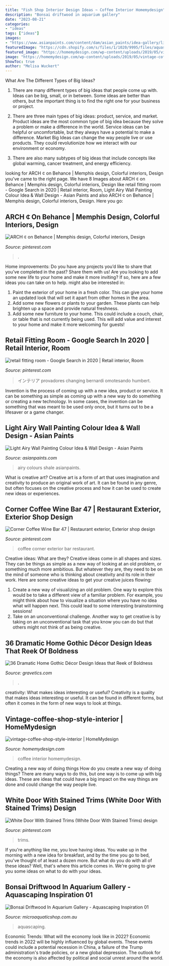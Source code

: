 ```yaml
---
title: "Fish Shop Interior Design Ideas ~ Coffee Interior Homemydesign"
description: "Bonsai driftwood in aquarium gallery"
date: "2023-08-21"
categories:
- "ideas"
tags: ["ideas"]
images:
- "https://www.asianpaints.com/content/dam/asian_paints/idea-gallery/light-airy-palette12-asian-paints.png"
featuredImage: "https://cdn.shopify.com/s/files/1/1020/9995/files/aquascape2_1024x1024.jpg?v=1469695286"
featured_image: "https://homemydesign.com/wp-content/uploads/2019/05/vintage-coffee-shop-style-interior.jpg"
image: "https://homemydesign.com/wp-content/uploads/2019/05/vintage-coffee-shop-style-interior.jpg"
ShowToc: true
author: "Melisa Wuckert"
---
```



What Are The Different Types of Big Ideas?
1. There are many different types of big ideas that people come up with. Ideas can be big, small, or in between. Some ideas are better than others, but the important thing is to find the right one for your business or project.
2. There are three main types of big ideas: product, service, and market. Product ideas are the most common type of big idea because they solve a problem or make a difference in the world. Service ideas can be helpful or uncomfortable, but they always have a potential to make a difference. Market Big Ideas can change the way people live or use products. They could revolutionize how we interact with our environment or economy.

3. There are also many subtypes of big ideas that include concepts like global warming, cancer treatment, and energy efficiency.

	

		
looking for ARCH ⍧ on Behance | Memphis design, Colorful interiors, Design you've came to the right page. We have 8 Images about ARCH ⍧ on Behance | Memphis design, Colorful interiors, Design like retail fitting room - Google Search in 2020 | Retail interior, Room, Light Airy Wall Painting Colour Idea &amp; Wall Design - Asian Paints and also ARCH ⍧ on Behance | Memphis design, Colorful interiors, Design. Here you go:
		
    
## ARCH ⍧ On Behance | Memphis Design, Colorful Interiors, Design

<img loading=lazy src="https://i.pinimg.com/736x/f5/93/c6/f593c6082ae705ea00eed38fab8072d8.jpg" onerror="this.onerror=null;this.src='https://tse1.mm.bing.net/th?id=OIP.40wyYRhsaxIjyQlRAp6lJAHaLW&amp;pid=15.1';" alt="ARCH ⍧ on Behance | Memphis design, Colorful interiors, Design">

_Source: pinterest.com_

>. 

	

Home improvements: Do you have any projects you’d like to share that you’ve completed in the past? Share them with us!
Are you looking to add some new life to your home and make it more inviting? If so, here are a few ideas you can take on to help. might also be interested in: 
1. Paint the exterior of your home in a fresh color. This can give your home an updated look that will set it apart from other homes in the area. 
2. Add some new flowers or plants to your garden. These plants can help brighten up a space and provide natural freshness. 
3. Add some new furniture to your home. This could include a couch, chair, or table that is not currently being used. This will add value and interest to your home and make it more welcoming for guests!

    
## Retail Fitting Room - Google Search In 2020 | Retail Interior, Room

<img loading=lazy src="https://i.pinimg.com/736x/ea/a5/9d/eaa59d6c6da57b0b467c3aef06366235.jpg" onerror="this.onerror=null;this.src='https://tse1.mm.bing.net/th?id=OIP.he6rcS6T9JWnPIa8v83CfAHaLH&amp;pid=15.1';" alt="retail fitting room - Google Search in 2020 | Retail interior, Room">

_Source: pinterest.com_

>インテリア provadores changing bernardi omotesando humbert. 

	

Invention is the process of coming up with a new idea, product or service. It can be something as simple as coming up with a new way to do something or creating a new technology. In some cases, the invention can be something that was meant to be used only once, but it turns out to be a lifesaver or a game changer.

    
## Light Airy Wall Painting Colour Idea &amp; Wall Design - Asian Paints

<img loading=lazy src="https://www.asianpaints.com/content/dam/asian_paints/idea-gallery/light-airy-palette12-asian-paints.png" onerror="this.onerror=null;this.src='https://tse3.mm.bing.net/th?id=OIP.M892o9JTJnioL81_CTPrLgHaFA&amp;pid=15.1';" alt="Light Airy Wall Painting Colour Idea &amp; Wall Design - Asian Paints">

_Source: asianpaints.com_

>airy colours shale asianpaints. 

	

What is creative art?
Creative art is a form of art that uses imagination and creativity to produce an original work of art. It can be found in any genre, but often focuses on the creative process and how it can be used to create new ideas or experiences.

    
## Corner Coffee Wine Bar 47 | Restaurant Exterior, Exterior Shop Design

<img loading=lazy src="https://i.pinimg.com/736x/34/32/d8/3432d88eb8097cbaa76f55828b04930b.jpg" onerror="this.onerror=null;this.src='https://tse3.mm.bing.net/th?id=OIP.t7VjjPxX798fBVRJpwJINQAAAA&amp;pid=15.1';" alt="Corner Coffee Wine Bar 47 | Restaurant exterior, Exterior shop design">

_Source: pinterest.com_

>coffee corner exterior bar restaurant. 

	

Creative ideas: What are they?
Creative ideas come in all shapes and sizes. They can be things as simple as a new way of looking at an old problem, or something much more ambitious. But whatever they are, they need to be on the mind of someone who is thinking about creativity and its role in their work. Here are some creative ideas to get your creative juices flowing: 
1) Create a new way of visualizing an old problem. One way to explore this would be to take a different view of a familiar problem. For example, you might think about how to visualize a situation where you have no idea what will happen next. This could lead to some interesting brainstorming sessions! 
2) Take on an unconventional challenge. Another way to get creative is by taking on an unconventional task that you know you can do but that others might not think of as being creative.

    
## 36 Dramatic Home Gothic Décor Design Ideas That Reek Of Boldness

<img loading=lazy src="https://www.gravetics.com/wp-content/uploads/2017/08/Gothic-Bathrooms-and-Design-Ideas.jpg" onerror="this.onerror=null;this.src='https://tse1.mm.bing.net/th?id=OIP.9RQe37L4CVSvbQXhBju-IgHaLH&amp;pid=15.1';" alt="36 Dramatic Home Gothic Décor Design Ideas that Reek of Boldness">

_Source: gravetics.com_

>. 

	

creativity: What makes ideas interesting or useful?
Creativity is a quality that makes ideas interesting or useful. It can be found in different forms, but often it comes in the form of new ways to look at things.

    
## Vintage-coffee-shop-style-interior | HomeMydesign

<img loading=lazy src="https://homemydesign.com/wp-content/uploads/2019/05/vintage-coffee-shop-style-interior.jpg" onerror="this.onerror=null;this.src='https://tse4.mm.bing.net/th?id=OIP.dKjbklluqlWadQs7s_wtuAHaLH&amp;pid=15.1';" alt="vintage-coffee-shop-style-interior | HomeMydesign">

_Source: homemydesign.com_

>coffee interior homemydesign. 

	

Creating a new way of doing things
How do you create a new way of doing things? There are many ways to do this, but one way is to come up with big ideas. These are ideas that could have a big impact on the way things are done and could change the way people live.

    
## White Door With Stained Trims (White Door With Stained Trims) Design

<img loading=lazy src="https://i.pinimg.com/736x/51/c9/e2/51c9e2cd17074a844b6d8b7318234eb2.jpg" onerror="this.onerror=null;this.src='https://tse1.mm.bing.net/th?id=OIP.71lNto9xUbJVTWc7_qVEpwHaLH&amp;pid=15.1';" alt="White Door With Stained Trims (White Door With Stained Trims) design">

_Source: pinterest.com_

>trims. 

	

If you're anything like me, you love having ideas. You wake up in the morning with a new idea for breakfast, and by the time you go to bed, you've thought of at least a dozen more. But what do you do with all of these ideas? Well, that's where this article comes in. We're going to give you some ideas on what to do with your ideas.

    
## Bonsai Driftwood In Aquarium Gallery - Aquascaping Inspiration 01

<img loading=lazy src="https://cdn.shopify.com/s/files/1/1020/9995/files/aquascape2_1024x1024.jpg?v=1469695286" onerror="this.onerror=null;this.src='https://tse1.mm.bing.net/th?id=OIP.Z13RkcnT5rYH-bp5aYxj9AHaEb&amp;pid=15.1';" alt="Bonsai Driftwood In Aquarium Gallery - Aquascaping Inspiration 01">

_Source: microaquaticshop.com.au_

>aquascaping. 

	

Economic Trends: What will the economy look like in 2022?
Economic trends in 2022 will be highly influenced by global events. These events could include a potential recession in China, a failure of the Trump administration's trade policies, or a new global depression. The outlook for the economy is also affected by political and social unrest around the world.

